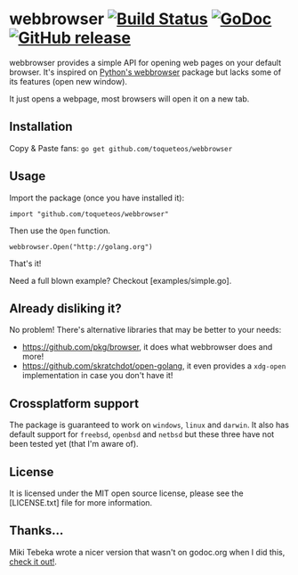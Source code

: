 # webbrowser [![Build Status](https://travis-ci.org/toqueteos/webbrowser.png?branch=master)](https://travis-ci.org/toqueteos/webbrowser) [![GoDoc](http://godoc.org/github.com/toqueteos/webbrowser?status.png)](http://godoc.org/github.com/toqueteos/webbrowser) [![GitHub release](https://img.shields.io/github/release/toqueteos/webbrowser.svg)](https://github.com/toqueteos/webbrowser/releases)

webbrowser provides a simple API for opening web pages on your default browser. It's inspired on [Python's webbrowser](http://docs.python.org/3.3/library/webbrowser.html) package but lacks some of its features (open new window).

It just opens a webpage, most browsers will open it on a new tab.

## Installation

Copy & Paste fans: `go get github.com/toqueteos/webbrowser`

## Usage

Import the package (once you have installed it):

    import "github.com/toqueteos/webbrowser"

Then use the `Open` function.

    webbrowser.Open("http://golang.org")

That's it!

Need a full blown example? Checkout [examples/simple.go].

## Already disliking it?

No problem! There's alternative libraries that may be better to your needs:

- https://github.com/pkg/browser, it does what webbrowser does and more!
- https://github.com/skratchdot/open-golang, it even provides a `xdg-open` implementation in case you don't have it!

## Crossplatform support

The package is guaranteed to work on `windows`, `linux` and `darwin`. It also has default support for `freebsd`, `openbsd` and `netbsd` but these three have not been tested yet (that I'm aware of).

## License

It is licensed under the MIT open source license, please see the [LICENSE.txt] file for more information.

## Thanks...

Miki Tebeka wrote a nicer version that wasn't on godoc.org when I did this, [check it out!](https://bitbucket.org/tebeka/go-wise/src/d8db9bf5c4d1/desktop.go?at=default).
